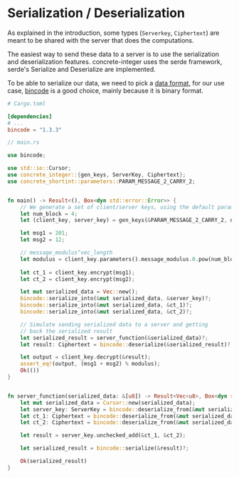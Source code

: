 # Serialization / Deserialization

As explained in the introduction, some types (`Serverkey`, `Ciphertext`) are meant to be shared
with the server that does the computations.

The easiest way to send these data to a server is to use the serialization and deserialization features.
concrete-integer uses the serde framework, serde's Serialize and Deserialize are implemented.

To be able to serialize our data, we need to pick a [data format], for our use case,
[bincode] is a good choice, mainly because it is binary format.


```toml
# Cargo.toml

[dependencies]
# ...
bincode = "1.3.3"
```


```rust
// main.rs

use bincode;

use std::io::Cursor;
use concrete_integer::{gen_keys, ServerKey, Ciphertext};
use concrete_shortint::parameters::PARAM_MESSAGE_2_CARRY_2;


fn main() -> Result<(), Box<dyn std::error::Error>> {
    // We generate a set of client/server keys, using the default parameters:
    let num_block = 4;
    let (client_key, server_key) = gen_keys(&PARAM_MESSAGE_2_CARRY_2, num_block);

    let msg1 = 201;
    let msg2 = 12;

    // message_modulus^vec_length
    let modulus = client_key.parameters().message_modulus.0.pow(num_block as u32) as u64;
    
    let ct_1 = client_key.encrypt(msg1);
    let ct_2 = client_key.encrypt(msg2);

    let mut serialized_data = Vec::new();
    bincode::serialize_into(&mut serialized_data, &server_key)?;
    bincode::serialize_into(&mut serialized_data, &ct_1)?;
    bincode::serialize_into(&mut serialized_data, &ct_2)?;

    // Simulate sending serialized data to a server and getting
    // back the serialized result
    let serialized_result = server_function(&serialized_data)?;
    let result: Ciphertext = bincode::deserialize(&serialized_result)?;

    let output = client_key.decrypt(&result);
    assert_eq!(output, (msg1 + msg2) % modulus);
    Ok(())
}


fn server_function(serialized_data: &[u8]) -> Result<Vec<u8>, Box<dyn std::error::Error>> {
    let mut serialized_data = Cursor::new(serialized_data);
    let server_key: ServerKey = bincode::deserialize_from(&mut serialized_data)?;
    let ct_1: Ciphertext = bincode::deserialize_from(&mut serialized_data)?;
    let ct_2: Ciphertext = bincode::deserialize_from(&mut serialized_data)?;

    let result = server_key.unchecked_add(&ct_1, &ct_2);

    let serialized_result = bincode::serialize(&result)?;

    Ok(serialized_result)
}
```

[serde]: https://crates.io/crates/serde
[data format]: https://serde.rs/#data-formats
[bincode]: https://crates.io/crates/bincode 
